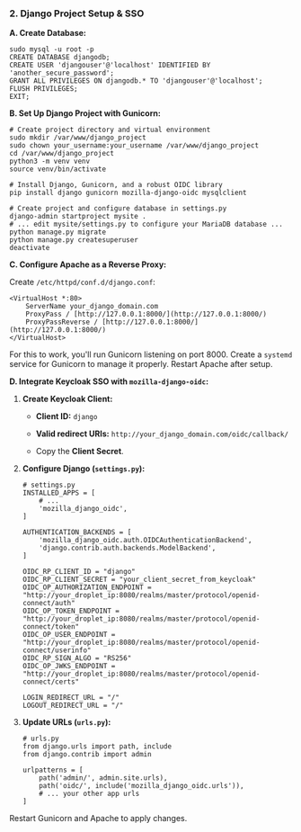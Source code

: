 ### 2. Django Project Setup & SSO

**A. Create Database:**

```
sudo mysql -u root -p
CREATE DATABASE djangodb;
CREATE USER 'djangouser'@'localhost' IDENTIFIED BY 'another_secure_password';
GRANT ALL PRIVILEGES ON djangodb.* TO 'djangouser'@'localhost';
FLUSH PRIVILEGES;
EXIT;
```

**B. Set Up Django Project with Gunicorn:**

```
# Create project directory and virtual environment
sudo mkdir /var/www/django_project
sudo chown your_username:your_username /var/www/django_project
cd /var/www/django_project
python3 -m venv venv
source venv/bin/activate

# Install Django, Gunicorn, and a robust OIDC library
pip install django gunicorn mozilla-django-oidc mysqlclient

# Create project and configure database in settings.py
django-admin startproject mysite .
# ... edit mysite/settings.py to configure your MariaDB database ...
python manage.py migrate
python manage.py createsuperuser
deactivate
```

**C. Configure Apache as a Reverse Proxy:**

Create `/etc/httpd/conf.d/django.conf`:

```
<VirtualHost *:80>
    ServerName your_django_domain.com
    ProxyPass / [http://127.0.0.1:8000/](http://127.0.0.1:8000/)
    ProxyPassReverse / [http://127.0.0.1:8000/](http://127.0.0.1:8000/)
</VirtualHost>
```

For this to work, you'll run Gunicorn listening on port 8000. Create a `systemd` service for Gunicorn to manage it properly. Restart Apache after setup.

**D. Integrate Keycloak SSO with `mozilla-django-oidc`:**

1. **Create Keycloak Client:**
    
    - **Client ID:** `django`
        
    - **Valid redirect URIs:** `http://your_django_domain.com/oidc/callback/`
        
    - Copy the **Client Secret**.
        
2. **Configure Django (`settings.py`):**
    
    ```
    # settings.py
    INSTALLED_APPS = [
        # ...
        'mozilla_django_oidc',
    ]
    
    AUTHENTICATION_BACKENDS = [
        'mozilla_django_oidc.auth.OIDCAuthenticationBackend',
        'django.contrib.auth.backends.ModelBackend',
    ]
    
    OIDC_RP_CLIENT_ID = "django"
    OIDC_RP_CLIENT_SECRET = "your_client_secret_from_keycloak"
    OIDC_OP_AUTHORIZATION_ENDPOINT = "http://your_droplet_ip:8080/realms/master/protocol/openid-connect/auth"
    OIDC_OP_TOKEN_ENDPOINT = "http://your_droplet_ip:8080/realms/master/protocol/openid-connect/token"
    OIDC_OP_USER_ENDPOINT = "http://your_droplet_ip:8080/realms/master/protocol/openid-connect/userinfo"
    OIDC_RP_SIGN_ALGO = "RS256"
    OIDC_OP_JWKS_ENDPOINT = "http://your_droplet_ip:8080/realms/master/protocol/openid-connect/certs"
    
    LOGIN_REDIRECT_URL = "/"
    LOGOUT_REDIRECT_URL = "/"
    ```
    
3. **Update URLs (`urls.py`):**
    
    ```
    # urls.py
    from django.urls import path, include
    from django.contrib import admin
    
    urlpatterns = [
        path('admin/', admin.site.urls),
        path('oidc/', include('mozilla_django_oidc.urls')),
        # ... your other app urls
    ]
    ```
    

Restart Gunicorn and Apache to apply changes.
